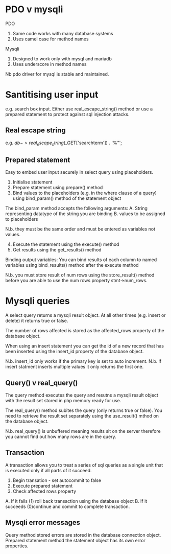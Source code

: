 PDO v mysqli
=============
PDO
1. Same code works with many database systems
2. Uses camel case for method names

Mysqli
1. Designed to work only with mysql and mariadb
2. Uses underscore in method names

Nb pdo driver for mysql is stable and maintained.

Santitising user input
=======================
e.g. search box input. Either use real_escape_string() method or use a prepared statement to protect against sql injection attacks.

Real escape string
------------------
e.g. $db->real_escape_string($_GET['searchterm']) . '%"';

Prepared statement
------------------
Easy to embed user input securely in select query using placeholders.

1. Initialise statement
2. Prepare statement using prepare() method
3. Bind values to the placeholders (e.g. in the where clause of a query) using bind_param() method of the statement object

The bind_param method accepts the following arguments:
A. String representing datatype of the string you are binding
B. values to be assigned to placeholders

N.b. they must be the same order and must be entered as variables not values.

4. Execute the statement using the execute() method
5. Get results using the get_results() method

Binding output variables:
You can bind results of each column to named variables using bind_results() method after the execute method

N.b. you must store result of num rows using the store_result() method before you are able to use the num rows property stmt->num_rows.

Mysqli queries
===============
A select query returns a mysqli result object. At all other times (e.g. insert or delete) it returns true or false.

The number of rows affected is stored as the affected_rows property of the database object.

When using an insert statement you can get the id of a new record that has been inserted using the insert_id property of the database object.

N.b. insert_id only works if the primary key is set to auto increment. 
N.b. if insert statment inserts multiple values it only returns the first one.

Query() v real_query()
----------------------
The query method executes the query and resutns a mysqli result object with the result set stored in php memory ready for use.

The real_query() method subites the query (only returns true or false). You need to retrieve the result set separately using the use_result() mthod on the database object.

N.b. real_query() is unbuffered meaning results sit on the server therefore you cannot find out how many rows are in the query.

Transaction
--------------
A transaction allows you to treat a series of sql queries as a single unit that is executed only if all parts of it succeed.

1. Begin transation - set autocommit to false
2. Execute prepared statement
3. Check affected rows property

A. If it fails (1) roll back transaction using the database object
B. If it succeeds (0)continue and commit to complete transaction.

Mysqli error messages
----------------------
Query method stored errors are stored in the database connection object.
Prepared statement method the statement object has its own error properties.
